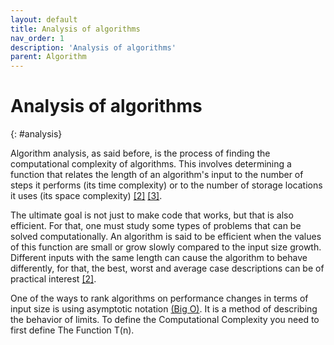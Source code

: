 ```yaml
---
layout: default
title: Analysis of algorithms
nav_order: 1
description: 'Analysis of algorithms'
parent: Algorithm
---
```



# Analysis of algorithms 
{: #analysis}

Algorithm analysis, as said before, is the process of finding the computational complexity of algorithms. This involves determining a function that relates the length of an algorithm's input to the number of steps it performs (its time complexity) or to the number of storage locations it uses (its space complexity) [[2]](#ref2) [[3]](#ref3).

The ultimate goal is not just to make code that works, but that is also efficient. For that, one must study some types of problems that can be solved computationally. An algorithm is said to be efficient when the values of this function are small or grow slowly compared to the input size growth. Different inputs with the same length can cause the algorithm to behave differently, for that, the best, worst and average case descriptions can be of practical interest [[2]](#ref2).

One of the ways to rank algorithms on performance changes in terms of input size is using asymptotic notation [(Big O)](#bigO). It is a method of describing the behavior of limits. To define the Computational Complexity you need to first define The Function T(n).
